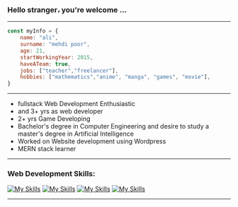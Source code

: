 ### Hello stranger، you're welcome ...
_________________________________________________________________________________________________________________________________________________________________________

```javascript
const myInfo = {
    name: "ali",
    surname: "mehdi poor",
    age: 21,
    startWorkingYear: 2015,
    haveATeam: true,
    jobs: ["teacher","freelancer"],
    hobbies: ["mathematics","anime", "manga", "games", "movie"],
}
```

_________________________________________________________________________________________________________________________________________________________________________

- fullstack Web Development Enthusiastic
- and 3+ yrs as web developer
- 2+ yrs Game Developing
- Bachelor's degree in Computer Engineering and desire to study a master's degree in Artificial Intelligence
- Worked on Website development using Wordpress
- MERN stack learner
_________________________________________________________________________________________________________________________________________________________________________

### Web Development Skills:

[![My Skills](https://skillicons.dev/icons?i=js,bootstrap,tailwind,react,nextjs&theme=light)](https://github.com/wolferina)
[![My Skills](https://skillicons.dev/icons?i=git,github,php&theme=light)](https://github.com/wolferina)
[![My Skills](https://skillicons.dev/icons?i=wordpress,nodejs,express,nestjs,mongodb&theme=light)](https://github.com/wolferina)
[![My Skills](https://skillicons.dev/icons?i=mysql,figma,xd&theme=light)](https://github.com/wolferina)

_________________________________________________________________________________________________________________________________________________________________________



